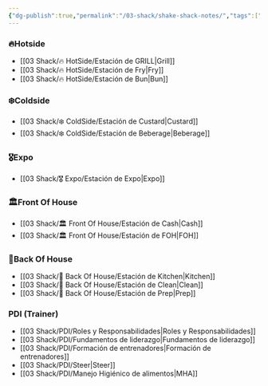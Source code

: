 ```yaml
---
{"dg-publish":true,"permalink":"/03-shack/shake-shack-notes/","tags":["gardenEntry"]}
---
```


### 🔥Hotside
- [[03 Shack/🔥 HotSide/Estación de GRILL\|Grill]]
- [[03 Shack/🔥 HotSide/Estación de Fry\|Fry]]
- [[03 Shack/🔥 HotSide/Estación de Bun\|Bun]] 
### ❄️Coldside
- [[03 Shack/❄️ ColdSide/Estación de Custard\|Custard]]
- [[03 Shack/❄️ ColdSide/Estación de Beberage\|Beberage]]
### 🎖️Expo
- [[03 Shack/🎖️ Expo/Estación de Expo\|Expo]]
### 🏛️Front Of House
- [[03 Shack/🏛️ Front Of House/Estación de Cash\|Cash]]
- [[03 Shack/🏛️ Front Of House/Estación de FOH\|FOH]]
### 🔪Back Of House
- [[03 Shack/🔪 Back Of House/Estación de Kitchen\|Kitchen]]
- [[03 Shack/🔪 Back Of House/Estación de Clean\|Clean]]
- [[03 Shack/🔪 Back Of House/Estación de Prep\|Prep]]
### PDI (Trainer)
- [[03 Shack/PDI/Roles y Responsabilidades\|Roles y Responsabilidades]]
- [[03 Shack/PDI/Fundamentos de liderazgo\|Fundamentos de liderazgo]]
- [[03 Shack/PDI/Formación de entrenadores\|Formación de entrenadores]]
- [[03 Shack/PDI/Steer\|Steer]]
- [[03 Shack/PDI/Manejo Higiénico de alimentos\|MHA]]
